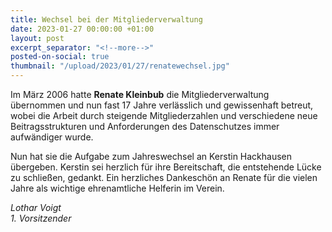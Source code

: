 ```yaml
---
title: Wechsel bei der Mitgliederverwaltung
date: 2023-01-27 00:00:00 +01:00
layout: post
excerpt_separator: "<!--more-->"
posted-on-social: true
thumbnail: "/upload/2023/01/27/renatewechsel.jpg"
---
```


Im März 2006 hatte **Renate Kleinbub** die Mitgliederverwaltung übernommen und nun fast 17 Jahre verlässlich und gewissenhaft betreut, wobei die Arbeit durch steigende Mitgliederzahlen und verschiedene neue Beitragsstrukturen und Anforderungen des Datenschutzes immer aufwändiger wurde.

Nun hat sie die Aufgabe zum Jahreswechsel an Kerstin Hackhausen übergeben. Kerstin sei herzlich für ihre Bereitschaft, die entstehende Lücke zu schließen, gedankt. Ein herzliches Dankeschön an Renate für die vielen Jahre als wichtige ehrenamtliche Helferin im Verein.

_Lothar Voigt  
1\. Vorsitzender_